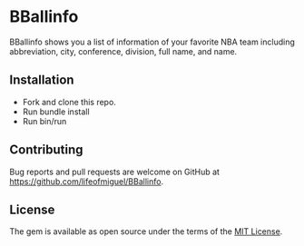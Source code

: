 # BBallinfo

BBallinfo shows you a list of information of your favorite NBA team including abbreviation, city, conference, division, full name, and name.

## Installation
* Fork and clone this repo.
* Run bundle install
* Run bin/run

## Contributing
Bug reports and pull requests are welcome on GitHub at https://github.com/lifeofmiguel/BBallinfo.

## License
The gem is available as open source under the terms of the [MIT License](https://opensource.org/licenses/MIT).

